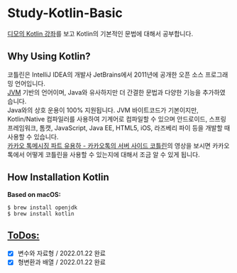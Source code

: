 # Study-Kotlin-Basic
[디모의 Kotlin 강좌](https://www.youtube.com/watch?v=8RIsukgeUVw&list=PLQdnHjXZyYadiw5aV3p6DwUdXV2bZuhlN&index=1)를 보고 Kotlin의 기본적인 문법에 대해서 공부합니다.  

## Why Using Kotlin?
코틀린은 IntelliJ IDEA의 개발사 JetBrains에서 2011년에 공개한 오픈 소스 프로그래밍 언어입니다.  
[JVM](https://d2.naver.com/helloworld/1230) 기반의 언어이며, Java와 유사하지만 더 간결한 문법과 다양한 기능을 추가하였습니다.  
Java와의 상호 운용이 100% 지원됩니다. JVM 바이트코드가 기본이지만, Kotlin/Native 컴파일러를 사용하여 기계어로 컴파일할 수 있으며 안드로이드, 스프링 프레임워크, 톰캣, JavaScript, Java EE, HTML5, iOS, 라즈베리 파이 등을 개발할 때 사용할 수 있습니다.  
[카카오 톡메시징 파트 유용하 - 카카오톡의 서버 사이드 코틀린](https://tv.kakao.com/channel/3150758/cliplink/391419295)의 영상을 보시면 카카오톡에서 어떻게 코틀린을 사용할 수 있는지에 대해서 조금 알 수 있게 됩니다.

## How Installation Kotlin
**Based on macOS:**
```shell
$ brew install openjdk
$ brew install kotlin
```

## [ToDos:](https://parkhyunsang.com/TIL/docs/lecture/dimo/)
- [X] 변수와 자료형 / 2022.01.22 완료
- [X] 형변환과 배열 / 2022.01.22 완료